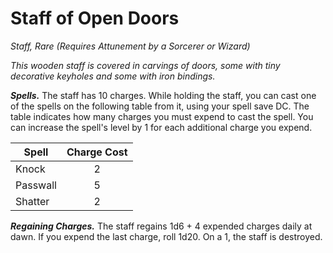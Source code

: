 # Staff of Open Doors
*Staff, Rare (Requires Attunement by a Sorcerer or Wizard)*

*This wooden staff is covered in carvings of doors, some with tiny decorative keyholes and some with iron bindings.*

***Spells.*** The staff has 10 charges. While holding the staff, you can cast one of the spells on the following table from it, using your spell save DC. The table indicates how many charges you must expend to cast the spell. You can increase the spell's level by 1 for each additional charge you expend.

| Spell    | Charge Cost |
|----------|:-----------:|
| Knock    | 2           |
| Passwall | 5           |
| Shatter  | 2           |

***Regaining Charges.*** The staff regains 1d6 + 4 expended charges daily at dawn. If you expend the last charge, roll 1d20. On a 1, the staff is destroyed.